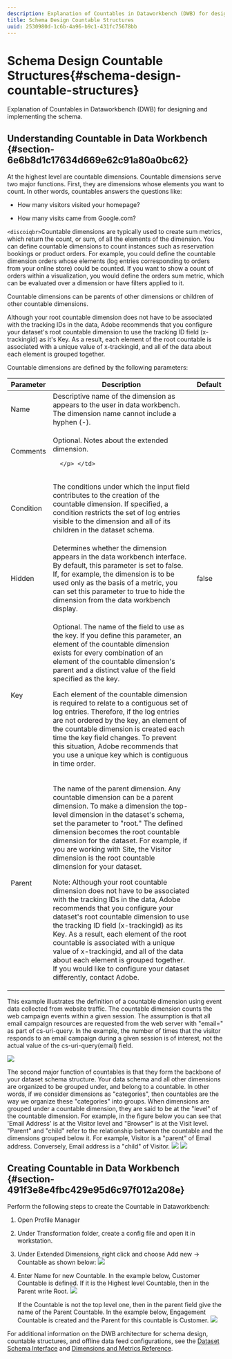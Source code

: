 ```yaml
---
description: Explanation of Countables in Dataworkbench (DWB) for designing and implementing the schema.
title: Schema Design Countable Structures
uuid: 2530980d-1c6b-4a96-b9c1-431fc75678bb
---
```


# Schema Design Countable Structures{#schema-design-countable-structures}

Explanation of Countables in Dataworkbench (DWB) for designing and implementing the schema.

## Understanding Countable in Data Workbench {#section-6e6b8d1c17634d669e62c91a80a0bc62}

At the highest level are countable dimensions. Countable dimensions serve two major functions. First, they are dimensions whose elements you want to count. In other words, countables answers the questions like:

* How many visitors visited your homepage?

* How many visits came from Google.com?

`<discoiqbr>`Countable dimensions are typically used to create sum metrics, which return the count, or sum, of all the elements of the dimension. You can define countable dimensions to count instances such as reservation bookings or product orders. For example, you could define the countable dimension orders whose elements (log entries corresponding to orders from your online store) could be counted. If you want to show a count of orders within a visualization, you would define the orders sum metric, which can be evaluated over a dimension or have filters applied to it.

Countable dimensions can be parents of other dimensions or children of other countable dimensions.

Although your root countable dimension does not have to be associated with the tracking IDs in the data, Adobe recommends that you configure your dataset's root countable dimension to use the tracking ID field (x-trackingid) as it's Key. As a result, each element of the root countable is associated with a unique value of x-trackingid, and all of the data about each element is grouped together.

Countable dimensions are defined by the following parameters: 

<table id="table_5E00B72CFDD645368ADCC25AB9B5E53D"> 
 <thead> 
  <tr> 
   <th colname="col1" class="entry"> Parameter </th> 
   <th colname="col2" class="entry"> Description </th> 
   <th colname="col3" class="entry"> Default </th> 
  </tr>
 </thead>
 <tbody> 
  <tr> 
   <td colname="col1"> Name </td> 
   <td colname="col2"> Descriptive name of the dimension as appears to the user in data workbench. The dimension name cannot include a hyphen (-). </td> 
   <td colname="col3"> </td> 
  </tr> 
  <tr> 
   <td colname="col1"> <p>Comments </p> </td> 
   <td colname="col2"> <p>Optional. Notes about the extended dimension.
     
      </p> </td> 
   <td colname="col3"> </td> 
  </tr> 
  <tr> 
   <td colname="col1"> <p>Condition </p> </td> 
   <td colname="col2"> <p>The conditions under which the input field contributes to the creation of the countable dimension. If specified, a condition restricts the set of log entries visible to the dimension and all of its children in the dataset schema. </p> </td> 
   <td colname="col3"> </td> 
  </tr> 
  <tr> 
   <td colname="col1"> Hidden </td> 
   <td colname="col2"> Determines whether the dimension appears in the data workbench interface. By default, this parameter is set to false. If, for example, the dimension is to be used only as the basis of a metric, you can set this parameter to true to hide the dimension from the data workbench display. </td> 
   <td colname="col3"> false </td> 
  </tr> 
  <tr> 
   <td colname="col1"> Key </td> 
   <td colname="col2"> <p>Optional. The name of the field to use as the key. If you define this parameter, an element of the countable dimension exists for every combination of an element of the countable dimension's parent and a distinct value of the field specified as the key. </p> <p>Each element of the countable dimension is required to relate to a contiguous set of log entries. Therefore, if the log entries are not ordered by the key, an element of the countable dimension is created each time the key field changes. To prevent this situation, Adobe recommends that you use a unique key which is contiguous in time order. </p> </td> 
   <td colname="col3"> </td> 
  </tr> 
  <tr> 
   <td colname="col1"> Parent </td> 
   <td colname="col2"> <p> The name of the parent dimension. Any countable dimension can be a parent dimension. To make a dimension the top-level dimension in the dataset's schema, set the parameter to "root." The defined dimension becomes the root countable dimension for the dataset. For example, if you are working with Site, the Visitor dimension is the root countable dimension for your dataset. </p> <p>Note: Although your root countable dimension does not have to be associated with the tracking IDs in the data, Adobe recommends that you configure your dataset's root countable dimension to use the tracking ID field (x-trackingid) as its Key. As a result, each element of the root countable is associated with a unique value of x-trackingid, and all of the data about each element is grouped together. If you would like to configure your dataset differently, contact Adobe. </p> </td> 
   <td colname="col3"> </td> 
  </tr> 
 </tbody> 
</table>

This example illustrates the definition of a countable dimension using event data collected from website traffic. The countable dimension counts the web campaign events within a given session. The assumption is that all email campaign resources are requested from the web server with "email=" as part of cs-uri-query. In the example, the number of times that the visitor responds to an email campaign during a given session is of interest, not the actual value of the cs-uri-query(email) field. 

![](assets/dwb_impl_arch_1.png)

The second major function of countables is that they form the backbone of your dataset schema structure. Your data schema and all other dimensions are organized to be grouped under, and belong to a countable. In other words, if we consider dimensions as "categories", then countables are the way we organize these "categories" into groups. 
When dimensions are grouped under a countable dimension, they are said to be at the "level" of the countable dimension. For example, in the figure below you can see that 'Email Address' is at the Visitor level and "Browser" is at the Visit level. "Parent" and "child" refer to the relationship between the countable and the dimensions grouped below it. For example, Visitor is a "parent" of Email address. Conversely, Email address is a "child" of Visitor. ![](assets/dwb_impl_arch_2.png) ![](assets/dwb_impl_arch_3.png)

## Creating Countable in Data Workbench {#section-491f3e8e4fbc429e95d6c97f012a208e}

Perform the following steps to create the Countable in Dataworkbench:

1. Open Profile Manager 
1. Under Transformation folder, create a config file and open it in workstation. 
1. Under Extended Dimensions, right click and choose Add new -> Countable as shown below: ![](assets/dwb_impl_arch_4.png)

1. Enter Name for new Countable. In the example below, Customer Countable is defined. If it is the Highest level Countable, then in the Parent write Root. ![](assets/dwb_impl_arch_5.png)

   If the Countable is not the top level one, then in the parent field give the name of the Parent Countable. In the example below, Engagement Countable is created and the Parent for this countable is Customer. ![](assets/dwb_impl_arch_5.png)

For additional information on the DWB architecture for schema design, countable structures, and offline data feed configurations, see the [Dataset Schema Interface](https://marketing.adobe.com/resources/help/en_US/insight/client/c_dtst_sch_intrf.html) and [Dimensions and Metrics Reference](https://marketing.adobe.com/resources/help/en_US/insight/insight_sc_implementation.pdf). 
